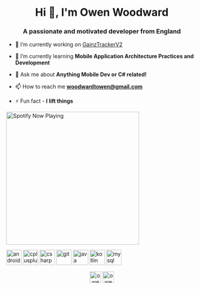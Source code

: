 <h1 align="center">Hi 👋, I'm Owen Woodward</h1>
<h3 align="center">A passionate and motivated developer from England</h3>

- 🔭 I’m currently working on [GainzTrackerV2](https://github.com/WoodwardTOwen/GainzTrackerV2)

- 🌱 I’m currently learning **Mobile Application Architecture Practices and Development**

- 💬 Ask me about **Anything Mobile Dev or C# related!**

- 📫 How to reach me **woodwardtowen@gmail.com**

- ⚡ Fun fact - **I lift things**


[<img src="https://woodward-to-wen.vercel.app/api/spotify-playing" alt="Spotify Now Playing" width="350" />](https://open.spotify.com/user/fc_till_i_die)

<p align="left"><img src="https://devicons.github.io/devicon/devicon.git/icons/android/android-original-wordmark.svg" alt="android" width="40" height="40"/> <img src="https://devicons.github.io/devicon/devicon.git/icons/cplusplus/cplusplus-original.svg" alt="cplusplus" width="40" height="40"/> <img src="https://devicons.github.io/devicon/devicon.git/icons/csharp/csharp-original.svg" alt="csharp" width="40" height="40"/> <img src="https://www.vectorlogo.zone/logos/git-scm/git-scm-icon.svg" alt="git" width="40" height="40"/> <img src="https://devicons.github.io/devicon/devicon.git/icons/java/java-original-wordmark.svg" alt="java" width="40" height="40"/> <img src="https://www.vectorlogo.zone/logos/kotlinlang/kotlinlang-icon.svg" alt="kotlin" width="40" height="40"/> <img src="https://devicons.github.io/devicon/devicon.git/icons/mysql/mysql-original-wordmark.svg" alt="mysql" width="40" height="40"/></p><p align="center">
<a href="https://linkedin.com/in/owen woodward" target="blank"><img align="center" src="https://cdn.jsdelivr.net/npm/simple-icons@3.0.1/icons/linkedin.svg" alt="owen woodward" height="30" width="30" /></a>
<a href="https://instagram.com/owen_woodyy" target="blank"><img align="center" src="https://cdn.jsdelivr.net/npm/simple-icons@3.0.1/icons/instagram.svg" alt="owen_woodyy" height="30" width="30" /></a>
</p>
